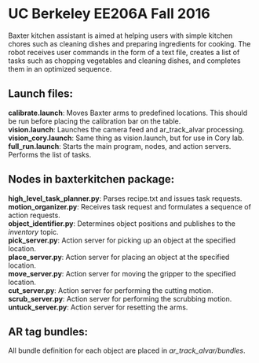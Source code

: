 # UC Berkeley EE206A Fall 2016

[](https://baxterkitchen.weebly.com)

Baxter kitchen assistant is aimed at helping users with simple kitchen chores such as cleaning dishes and preparing ingredients for cooking. The robot receives user commands in the form of a text file, creates a list of tasks such as chopping vegetables and cleaning dishes, and completes them in an optimized sequence. 

## Launch files:

**calibrate.launch**: Moves Baxter arms to predefined locations. This should be run before placing the calibration bar on the table.  
**vision.launch**: Launches the camera feed and ar_track_alvar processing.  
**vision_cory.launch**: Same thing as vision.launch, but for use in Cory lab.  
**full_run.launch**: Starts the main program, nodes, and action servers. Performs the list of tasks.


## Nodes in baxterkitchen package:

**high_level_task_planner.py**: Parses recipe.txt and issues task requests.  
**motion_organizer.py**: Receives task request and formulates a sequence of action requests.  
**object_identifier.py**: Determines object positions and publishes to the *inventory* topic.  
**pick_server.py**: Action server for picking up an object at the specified location.  
**place_server.py**: Action server for placing an object at the specified location.  
**move_server.py**: Action server for moving the gripper to the specified location.  
**cut_server.py**: Action server for performing the cutting motion.  
**scrub_server.py**: Action server for performing the scrubbing motion.  
**untuck_server.py**: Action server for resetting the arms.  


## AR tag bundles:

All bundle definition for each object are placed in *ar_track_alvar/bundles*.
